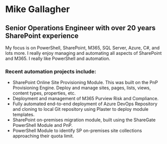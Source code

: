 # Mike Gallagher
## Senior Operations Engineer with over 20 years SharePoint experience

My focus is on PowerShell, SharePoint, M365, SQL Server, Azure, C#, and lots more. I really enjoy managing and automating all aspects of SharePoint and M365. I really like PowerShell and automation. 

### Recent automation projects include:

- SharePoint Online Site Provisioning Module. This was built on the PnP Provisioning Engine. Deploy and manage sites, pages, lists, views, content types, properties, etc. 
- Deployment and management of M365 Purview Risk and Compliance.
- Fully automated end-to-end deployment of Azure DevOps Repository and cloning to local Git repository using Plaster to deploy module templates.
- SharePoint on-premises migration module, built using the ShareGate PowerShell Module and PnP.
- PowerShell Module to identify SP on-premises site collections approaching their quota limit.
